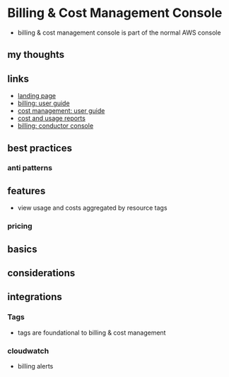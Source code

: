 # Billing & Cost Management Console

- billing & cost management console is part of the normal AWS console

## my thoughts

## links

- [landing page](https://docs.aws.amazon.com/account-billing/index.html)
- [billing: user guide](https://docs.aws.amazon.com/awsaccountbilling/latest/aboutv2/index.html)
- [cost management: user guide](https://docs.aws.amazon.com/cost-management/latest/userguide/index.html)
- [cost and usage reports](https://docs.aws.amazon.com/cur/latest/userguide/index.html)
- [billing: conductor console](https://docs.aws.amazon.com/billingconductor/latest/userguide/index.html)

## best practices

### anti patterns

## features

- view usage and costs aggregated by resource tags

### pricing

## basics

## considerations

## integrations

### Tags

- tags are foundational to billing & cost management

### cloudwatch

- billing alerts
